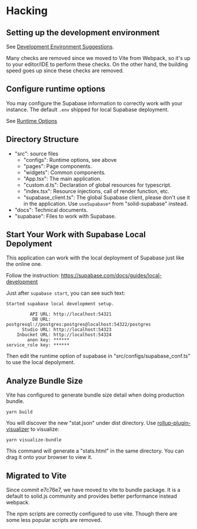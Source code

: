 # Hacking

## Setting up the development environment

See [Development Environment Suggestions](./docs/development_env.md).

Many checks are removed since we moved to Vite from Webpack, so it's up to your editor/IDE to perform these checks. On the other hand, the building speed goes up since these checks are removed.

## Configure runtime options

You may configure the Supabase information to correctly work with your instance. The default `.env` shipped for local Supabase deployment.

See [Runtime Options](./docs/runtime_options.md)

## Directory Structure

- "src": source files
  - "configs": Runtime options, see above
  - "pages": Page components.
  - "widgets": Common components.
  - "App.tsx": The main application.
  - "custom.d.ts": Declaration of global resources for typescript.
  - "index.tsx": Resource injections, call of render function, etc.
  - "supabase_client.ts": The global Supabase client, please don't use it in the application. Use `useSupabase*` from "solid-supabase" instead.
- "docs": Technical documents.
- "supabase": Files to work with Supabase.

## Start Your Work with Supabase Local Depolyment

This application can work with the local deployment of Supabase just like the online one.

Follow the instruction: https://supabase.com/docs/guides/local-development

Just after `supabase start`, you can see such text:
````
Started supabase local development setup.

         API URL: http://localhost:54321
          DB URL: postgresql://postgres:postgres@localhost:54322/postgres
      Studio URL: http://localhost:54323
    Inbucket URL: http://localhost:54324
        anon key: ******
service_role key: ******
````

Then edit the runtime option of supabase in "src/configs/supabase_conf.ts" to use the local depolyment.

## Analyze Bundle Size
Vite has configured to generate bundle size detail when doing production bundle.

````shell
yarn build
````

You will discover the new "stat.json" under dist directory. Use [rollup-plugin-visualizer](https://github.com/webpack-contrib/webpack-bundle-analyzer) to visualize:

````shell
yarn visualize-bundle
````

This command will generate a "stats.html" in the same directory. You can drag it onto your browser to view it.

## Migrated to Vite
Since commit e7c76e7, we have moved to vite to bundle package. It is a default to solid.js community and provides better performance instead webpack.

The npm scripts are correctly configured to use vite. Though there are some less popular scripts are removed.
